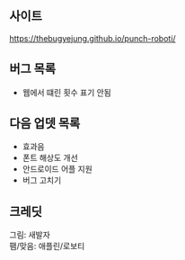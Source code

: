 ## 사이트
https://thebugyejung.github.io/punch-roboti/

## 버그 목록
* 웹에서 떄린 횟수 표기 안됨

## 다음 업뎃 목록
* 효과음
* 폰트 해상도 개선
* 안드로이드 어플 지원
* 버그 고치기

## 크레딧
그림: 새발자  
팸/맞음: 애플린/로보티